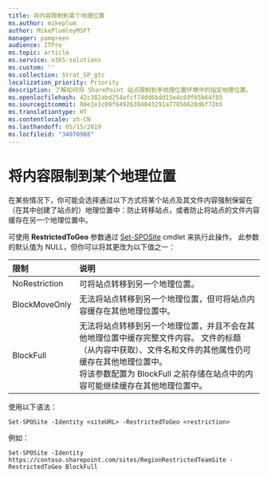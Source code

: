 ```yaml
---
title: 将内容限制到某个地理位置
ms.author: mikeplum
author: MikePlumleyMSFT
manager: pamgreen
audience: ITPro
ms.topic: article
ms.service: o365-solutions
ms.custom: ''
ms.collection: Strat_SP_gtc
localization_priority: Priority
description: 了解如何将 SharePoint 站点限制到多地理位置环境中的指定地理位置。
ms.openlocfilehash: 42c382abd254afcf74dd6bdd15e4c69f65b64f85
ms.sourcegitcommit: 08e1e1c09f64926394043291a77856620d6f72b5
ms.translationtype: HT
ms.contentlocale: zh-CN
ms.lasthandoff: 05/15/2019
ms.locfileid: "34070988"
---
```

# <a name="restrict-content-to-a-geo-location"></a>将内容限制到某个地理位置

在某些情况下，你可能会选择通过以下方式将某个站点及其文件内容强制保留在（在其中创建了站点的）地理位置中：防止转移站点，或者防止将站点的文件内容缓存在另一个地理位置中。

可使用 **RestrictedToGeo** 参数通过 [Set-SPOSite](https://docs.microsoft.com/powershell/module/sharepoint-online/set-sposite) cmdlet 来执行此操作。 此参数的默认值为 NULL，但你可以将其更改为以下值之一：

|限制|说明|
|:----------|:----------|
|NoRestriction|可将站点转移到另一个地理位置。|
|BlockMoveOnly|无法将站点转移到另一个地理位置，但可将站点内容缓存在其他地理位置中。|
|BlockFull|无法将站点转移到另一个地理位置，并且不会在其他地理位置中缓存完整文件内容。 文件的标题（从内容中获取）、文件名和文件的其他属性仍可缓存在其他地理位置中。<br>将该参数配置为 BlockFull 之前存储在站点中的内容可能继续缓存在其他地理位置中。|

使用以下语法：

`Set-SPOSite -Identity <siteURL> -RestrictedToGeo <restriction>`

例如：

`Set-SPOSite -Identity https://contoso.sharepoint.com/sites/RegionRestrictedTeamSite -RestrictedToGeo BlockFull`
